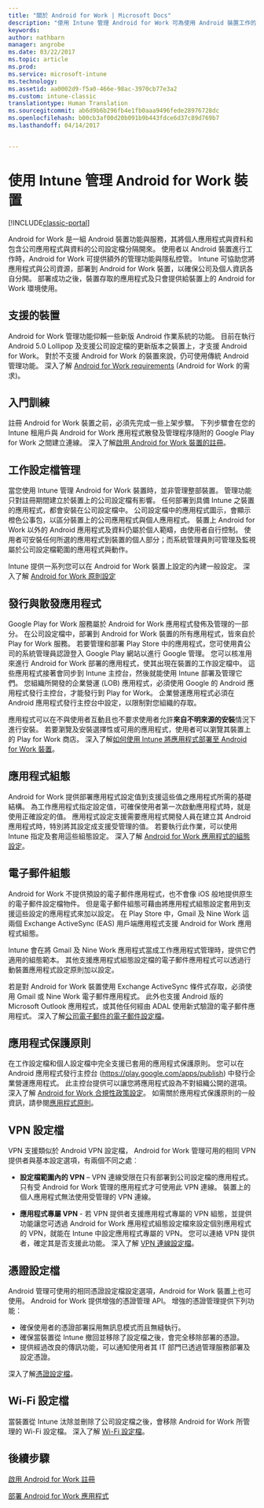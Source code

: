 ```yaml
---
title: "關於 Android for Work | Microsoft Docs"
description: "使用 Intune 管理 Android for Work 可為使用 Android 裝置工作的使用者，提供額外的管理功能與隱私權。"
keywords: 
author: nathbarn
manager: angrobe
ms.date: 03/22/2017
ms.topic: article
ms.prod: 
ms.service: microsoft-intune
ms.technology: 
ms.assetid: aa0002d9-f5a0-466e-98ac-3970cb77e3a2
ms.custom: intune-classic
translationtype: Human Translation
ms.sourcegitcommit: ab6d9b6b296fb4e1fb0aaa9496fede28976728dc
ms.openlocfilehash: b00cb3af00d20b091b9b443fdce6d37c89d769b7
ms.lasthandoff: 04/14/2017


---
```


# <a name="manage-android-for-work-devices-with-intune"></a>使用 Intune 管理 Android for Work 裝置

[!INCLUDE[classic-portal](../includes/classic-portal.md)]

Android for Work 是一組 Android 裝置功能與服務，其將個人應用程式與資料和包含公司應用程式與資料的公司設定檔分隔開來。 使用者以 Android 裝置進行工作時，Android for Work 可提供額外的管理功能與隱私控管。 Intune 可協助您將應用程式與公司資源，部署到 Android for Work 裝置，以確保公司及個人資訊各自分開。 部署成功之後，裝置存取的應用程式及只會提供給裝置上的 Android for Work 環境使用。

## <a name="supported-devices"></a>支援的裝置

Android for Work 管理功能仰賴一些新版 Android 作業系統的功能。 目前在執行 Android 5.0 Lollipop 及支援公司設定檔的更新版本之裝置上，才支援 Android for Work。 對於不支援 Android for Work 的裝置來說，仍可使用傳統 Android 管理功能。 深入了解 [Android for Work requirements](https://support.google.com/work/android/answer/6174145?hl=en&ref_topic=6151012) (Android for Work 的需求)。

## <a name="onboarding"></a>入門訓練

註冊 Android for Work 裝置之前，必須先完成一些上架步驟。 下列步驟會在您的 Intune 租用戶與 Android for Work 應用程式散發及管理程序隨附的 Google Play for Work 之間建立連線。 深入了解[啟用 Android for Work 裝置的註冊](https://docs.microsoft.com/intune/deploy-use/set-up-android-for-work)。

## <a name="work-profile-management"></a>工作設定檔管理

當您使用 Intune 管理 Android for Work 裝置時，並非管理整部裝置。 管理功能只對註冊期間建立於裝置上的公司設定檔有影響。 任何部署到具備 Intune 之裝置的應用程式，都會安裝在公司設定檔中。 公司設定檔中的應用程式圖示，會顯示橙色公事包，以區分裝置上的公司應用程式與個人應用程式。 裝置上 Android for Work 以外的 Android 應用程式及資料仍屬於個人範疇，由使用者自行控制。 使用者可安裝任何所選的應用程式到裝置的個人部分；而系統管理員則可管理及監視屬於公司設定檔範圍的應用程式與動作。

Intune 提供一系列您可以在 Android for Work 裝置上設定的內建一般設定。 深入了解 [Android for Work 原則設定](android-for-work-policy-settings-in-microsoft-intune.md)

## <a name="app-publishing-and-distribution"></a>發行與散發應用程式

Google Play for Work 服務屬於 Android for Work 應用程式發佈及管理的一部分。 在公司設定檔中，部署到 Android for Work 裝置的所有應用程式，皆來自於 Play for Work 服務。 若要管理和部署 Play Store 中的應用程式，您可使用貴公司的系統管理員認證登入 Google Play 網站以進行 Google 管理。 您可以核准用來進行 Android for Work 部署的應用程式，使其出現在裝置的工作設定檔中。 這些應用程式接著會同步到 Intune 主控台，然後就能使用 Intune 部署及管理它們。 您組織所開發的企業營運 (LOB) 應用程式，必須使用 Google 的 Android 應用程式發行主控台，才能發行到 Play for Work。 企業營運應用程式必須在 Android 應用程式發行主控台中設定，以限制對您組織的存取。

應用程式可以在不與使用者互動且也不要求使用者允許**來自不明來源的安裝**情況下進行安裝。 若要瀏覽及安裝選擇性或可用的應用程式，使用者可以瀏覽其裝置上的 Play for Work 商店。 深入了解[如何使用 Intune 將應用程式部署至 Android for Work 裝置](https://docs.microsoft.com/intune/deploy-use/android-for-work-apps)。

## <a name="app-configuration"></a>應用程式組態

Android for Work 提供部署應用程式設定值到支援這些值之應用程式所需的基礎結構。 為工作應用程式指定設定值，可確保使用者第一次啟動應用程式時，就是使用正確設定的值。 應用程式設定支援需要應用程式開發人員在建立其 Android 應用程式時，特別將其設定成支援受管理的值。 若要執行此作業，可以使用 Intune 指定及套用這些組態設定。 深入了解 [Android for Work 應用程式的組態設定](afw-app-configuration-policy.md)。

## <a name="email-configuration"></a>電子郵件組態

Android for Work 不提供預設的電子郵件應用程式，也不會像 iOS 般地提供原生的電子郵件設定檔物件。 但是電子郵件組態可藉由將應用程式組態設定套用到支援這些設定的應用程式來加以設定。 在 Play Store 中，Gmail 及 Nine Work 這兩個 Exchange ActiveSync (EAS) 用戶端應用程式支援 Android for Work 應用程式組態。

Intune 會在將 Gmail 及 Nine Work 應用程式當成工作應用程式管理時，提供它們適用的組態範本。 其他支援應用程式組態設定檔的電子郵件應用程式可以透過行動裝置應用程式設定原則加以設定。

若是對 Android for Work 裝置使用 Exchange ActiveSync 條件式存取，必須使用 Gmail 或 Nine Work 電子郵件應用程式。 此外也支援 Android 版的 Microsoft Outlook 應用程式，或其他任何經由 ADAL 使用新式驗證的電子郵件應用程式。 深入了解[公司電子郵件的電子郵件設定檔](configure-access-to-corporate-email-using-email-profiles-with-microsoft-intune.md)。

## <a name="app-protection-policies"></a>應用程式保護原則

在工作設定檔和個人設定檔中完全支援已套用的應用程式保護原則。 您可以在 Android 應用程式發行主控台 (https://play.google.com/apps/publish) 中發行企業營運應用程式。 此主控台提供可以讓您將應用程式設為不對組織公開的選項。 深入了解 [Android for Work 合規性政策設定](afw-compliance-policy-settings-in-microsoft-intune.md)。 如需關於應用程式保護原則的一般資訊，請參閱[應用程式原則](protect-app-data-using-mobile-app-management-policies-with-microsoft-intune.md)。

## <a name="vpn-profiles"></a>VPN 設定檔

VPN 支援類似於 Android VPN 設定檔， Android for Work 管理可用的相同 VPN 提供者與基本設定選項，有兩個不同之處︰

-  **設定檔範圍內的 VPN** – VPN 連線受限在只有部署到公司設定檔的應用程式。 只有受 Android for Work 管理的應用程式才可使用此 VPN 連線。 裝置上的個人應用程式無法使用受管理的 VPN 連線。

-  **應用程式專屬 VPN** - 若 VPN 提供者支援應用程式專屬的 VPN 組態，並提供功能讓您可透過 Android for Work 應用程式組態設定檔來設定個別應用程式的 VPN，就能在 Intune 中設定應用程式專屬的 VPN。 您可以連絡 VPN 提供者，確定其是否支援此功能。 深入了解 [VPN 連線設定檔](vpn-connections-in-microsoft-intune.md)。

## <a name="certificate-profiles"></a>憑證設定檔

Android 管理可使用的相同憑證設定檔設定選項，Android for Work 裝置上也可使用。 Android for Work 提供增強的憑證管理 API。 增強的憑證管理提供下列功能：

- 確保使用者的憑證部署採用無訊息模式而且無縫執行。
-  確保當裝置從 Intune 撤回並移除了設定檔之後，會完全移除部署的憑證。
-  提供經過改良的傳訊功能，可以通知使用者其 IT 部門已透過管理服務部署及設定憑證。

深入了解[憑證設定檔](secure-resource-access-with-certificate-profiles.md)。

## <a name="wi-fi-profiles"></a>Wi-Fi 設定檔

當裝置從 Intune 汰除並刪除了公司設定檔之後，會移除 Android for Work 所管理的 Wi-Fi 設定檔。 深入了解 [Wi-Fi 設定檔](wi-fi-connections-in-microsoft-intune.md)。

## <a name="next-steps"></a>後續步驟
[啟用 Android for Work 註冊](https://docs.microsoft.com/intune/deploy-use/set-up-android-for-work)

[部署 Android for Work 應用程式](https://docs.microsoft.com/intune/deploy-use/android-for-work-apps)

